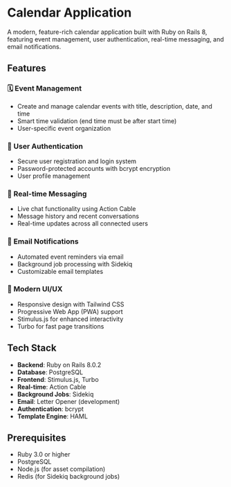 # Calendar Application

A modern, feature-rich calendar application built with Ruby on Rails 8, featuring event management, user authentication, real-time messaging, and email notifications.

## Features

### 🗓️ Event Management

- Create and manage calendar events with title, description, date, and time
- Smart time validation (end time must be after start time)
- User-specific event organization

### 👤 User Authentication

- Secure user registration and login system
- Password-protected accounts with bcrypt encryption
- User profile management

### 💬 Real-time Messaging

- Live chat functionality using Action Cable
- Message history and recent conversations
- Real-time updates across all connected users

### 📧 Email Notifications

- Automated event reminders via email
- Background job processing with Sidekiq
- Customizable email templates

### 🎨 Modern UI/UX

- Responsive design with Tailwind CSS
- Progressive Web App (PWA) support
- Stimulus.js for enhanced interactivity
- Turbo for fast page transitions

## Tech Stack

- **Backend**: Ruby on Rails 8.0.2
- **Database**: PostgreSQL
- **Frontend**: Stimulus.js, Turbo
- **Real-time**: Action Cable
- **Background Jobs**: Sidekiq
- **Email**: Letter Opener (development)
- **Authentication**: bcrypt
- **Template Engine**: HAML

## Prerequisites

- Ruby 3.0 or higher
- PostgreSQL
- Node.js (for asset compilation)
- Redis (for Sidekiq background jobs)
